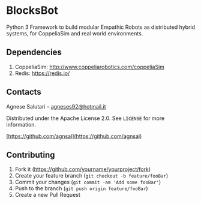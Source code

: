 # BlocksBot
Python 3 Framework to build modular Empathic Robots as distributed hybrid systems, for CoppeliaSim and real world environments.

## Dependencies

1. CoppeliaSim: http://www.coppeliarobotics.com/coppeliaSim
2. Redis: https://redis.io/

## Contacts

Agnese Salutari – agneses92@hotmail.it

Distributed under the Apache License 2.0. See ``LICENSE`` for more information.

[https://github.com/agnsal](https://github.com/agnsal)


## Contributing

1. Fork it (<https://github.com/yourname/yourproject/fork>)
2. Create your feature branch (`git checkout -b feature/fooBar`)
3. Commit your changes (`git commit -am 'Add some fooBar'`)
4. Push to the branch (`git push origin feature/fooBar`)
5. Create a new Pull Request
